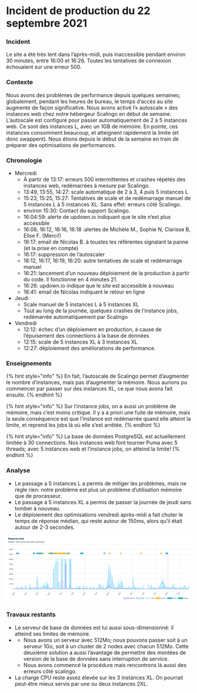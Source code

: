 # Incident de production du 22 septembre 2021

### Incident

Le site a été très lent dans l’après-midi, puis inaccessible pendant environ 30 minutes, entre 16:00 et 16:26. Toutes les tentatives de connexion échouaient sur une erreur 500.

### Contexte

Nous avons des problèmes de performance depuis quelques semaines; globalement, pendant les heures de bureau, le temps d’accès au site augmente de façon significative. Nous avons activé l’« autoscale » des instances web chez notre hébergeur Scalingo en début de semaine. L’autoscale est configuré pour passer automatiquement de 2 à 5 instances web. Ce sont des instances L, avec un 1GB de mémoire. En pointe, ces instances consomment beaucoup, et atteignent rapidement la limite \(et donc swappent\). Nous étions depuis le début de la semaine en train de préparer des optimisations de performances.

### Chronologie

* Mercredi
  * À partir de 13:17: erreurs 500 intermittentes et crashes répétés des instances web, redémarrées à mesure par Scalingo.
  * 13:49, 13:55, 14:27: scale automatique de 2 à 3, 4 puis 5 instances L
  * 15:23, 15:25, 15:27: Tentatives de scale et de redémarrage manuel de 5 instances L à 5 instances XL. Sans effet: erreurs côté Scalingo.
  * environ 15:30: Contact du support Scalingo.
  * 16:04:59: alerte de updown.io indiquant que le site n’est plus accessible
  * 16:08, 16:12, 16:16, 16:18 :alertes de Michèle M., Sophie N, Clarisse B, Elise F. \(Merci!\)
  * 16:17: email de Nicolas B. à toustes les référentes signalant la panne \(et la prise en compte\)
  * 16:17: suppression de l’autoscaler
  * 16:12, 16:17, 16:19, 16:20: autre tentatives de scale et redémarrage manuel
  * 16:21: lancement d’un nouveau déploiement de la production à partir du code. Il fonctionne en 4 minutes 21.
  * 16:26: updown.io indique que le site est accessible à nouveau
  * 16:41: email de Nicolas indiquant le retour en ligne
* Jeudi
  * Scale manuel de 5 instances L à 5 instances XL
  * Tout au long de la journée, quelques crashes de l’instance jobs, redémarrée automatiquement par Scalingo
* Vendredi
  * 12:12: échec d’un déploiement en production, à cause de l’épuisement des connections à la base de données
  * 12:15: scale de 5 instances XL à 3 instances XL
  * 12:27: déploiement des améliorations de performance.

### Enseignements

{% hint style="info" %}
En fait, l’autoscale de Scalingo permet d’augmenter le nombre d’instances, mais pas d’augmenter la mémoire. Nous aurions pu commencer par passer sur des instances XL, ce que nous avons fait ensuite.
{% endhint %}

{% hint style="info" %}
Sur l’instance jobs, on a aussi un problème de mémoire, mais c’est moins critique. Il y a a priori une fuite de mémoire, mais la seule conséquence est que l’instance est redémarrée quand elle atteint la limite, et reprend les jobs là où elle s’est arrêtée.
{% endhint %}

{% hint style="info" %}
La base de données PostgreSQL est actuellement limitée à 30 connections. Nos instances web font tourner Puma avec 5 threads; avec 5 instances web et l’instance jobs, on atteind la limite!
{% endhint %}

### Analyse

* Le passage a 5 instances L a permis de mitiger les problèmes, mais ne règle rien: notre problème est plus un problème d’utilisation mémoire que de processeur.
* Le passage à 5 instances XL a permis de passer la journée de jeudi sans tomber à nouveau.
* Le déploiement des optimisations vendredi après-midi a fait chuter le temps de réponse médian, qui reste autour de 150ms, alors qu’il était autour de 2-3 secondes.

![Temps de r&#xE9;ponse mercredi, jeudi et vendredi. Le trait rouge indique le d&#xE9;ploiement des optimisations.](../../.gitbook/assets/image.png)

### Travaux restants

* Le serveur de base de données est lui aussi sous-dimensionné: il atteind ses limites de mémoire.
* * Nous avons un serveur avec 512Mo; nous pouvons passer soit à un serveur 1Go, soit à un cluster de 2 nodes avec chacun 512Mo. Cette deuxième solution a aussi l’avantage de permettre des montées de version de la base de données sans interruption de service.
  * Nous avons commencé la procédure mais rencontrons là aussi des erreurs côté scalingo. 
* La charge CPU reste assez élevée sur les 3 instances XL. On pourrait peut-être mieux servis par une ou deux instances 2XL. 

